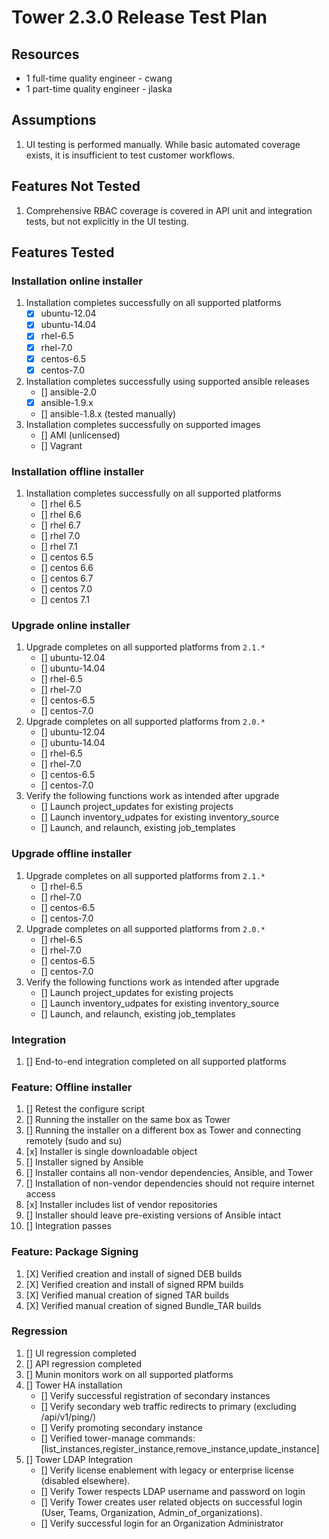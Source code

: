# Tower 2.3.0 Release Test Plan

## Resources
* 1 full-time quality engineer - cwang
* 1 part-time quality engineer - jlaska

## Assumptions
1. UI testing is performed manually.  While basic automated coverage exists, it is insufficient to test customer workflows.

## Features Not Tested
1. Comprehensive RBAC coverage is covered in API unit and integration tests, but not explicitly in the UI testing.

## Features Tested

### Installation online installer
1. Installation completes successfully on all supported platforms
    * [x] ubuntu-12.04
    * [x] ubuntu-14.04
    * [x] rhel-6.5
    * [x] rhel-7.0
    * [x] centos-6.5
    * [x] centos-7.0
1. Installation completes successfully using supported ansible releases
    * [] ansible-2.0
    * [x] ansible-1.9.x
    * [] ansible-1.8.x (tested manually)
1. Installation completes successfully on supported images
    * [] AMI (unlicensed)
    * [] Vagrant

### Installation offline installer
1. Installation completes successfully on all supported platforms
    * [] rhel 6.5
    * [] rhel 6.6
    * [] rhel 6.7
    * [] rhel 7.0
    * [] rhel 7.1 
    * [] centos 6.5
    * [] centos 6.6
    * [] centos 6.7
    * [] centos 7.0
    * [] centos 7.1

### Upgrade online installer
1. Upgrade completes on all supported platforms from `2.1.*`
    * [] ubuntu-12.04
    * [] ubuntu-14.04
    * [] rhel-6.5
    * [] rhel-7.0
    * [] centos-6.5
    * [] centos-7.0
1. Upgrade completes on all supported platforms from `2.0.*`
    * [] ubuntu-12.04
    * [] ubuntu-14.04
    * [] rhel-6.5
    * [] rhel-7.0
    * [] centos-6.5
    * [] centos-7.0
1. Verify the following functions work as intended after upgrade
    * [] Launch project_updates for existing projects
    * [] Launch inventory_udpates for existing inventory_source
    * [] Launch, and relaunch, existing job_templates

### Upgrade offline installer
1. Upgrade completes on all supported platforms from `2.1.*`
    * [] rhel-6.5
    * [] rhel-7.0
    * [] centos-6.5
    * [] centos-7.0
1. Upgrade completes on all supported platforms from `2.0.*`
    * [] rhel-6.5
    * [] rhel-7.0
    * [] centos-6.5
    * [] centos-7.0
1. Verify the following functions work as intended after upgrade
    * [] Launch project_updates for existing projects
    * [] Launch inventory_udpates for existing inventory_source
    * [] Launch, and relaunch, existing job_templates

### Integration
1. [] End-to-end integration completed on all supported platforms

### Feature: Offline installer 
1. [] Retest the configure script
1. [] Running the installer on the same box as Tower
1. [] Running the installer on a different box as Tower and connecting remotely (sudo and su)
1. [x] Installer is single downloadable object
1. [] Installer signed by Ansible 
1. [] Installer contains all non-vendor dependencies, Ansible, and Tower
1. [] Installation of non-vendor dependencies should not require internet access
1. [x] Installer includes list of vendor repositories
1. [] Installer should leave pre-existing versions of Ansible intact 
1. [] Integration passes 

### Feature: Package Signing
1. [X] Verified creation and install of signed DEB builds
1. [X] Verified creation and install of signed RPM builds
1. [X] Verified manual creation of signed TAR builds
1. [X] Verified manual creation of signed Bundle_TAR builds

### Regression
1. [] UI regression completed
1. [] API regression completed
1. [] Munin monitors work on all supported platforms
1. [] Tower HA installation
    * [] Verify successful registration of secondary instances
    * [] Verify secondary web traffic redirects to primary (excluding /api/v1/ping/)
    * [] Verify promoting secondary instance
    * [] Verified tower-manage commands: [list_instances,register_instance,remove_instance,update_instance]
1. [] Tower LDAP Integration
    * [] Verify license enablement with legacy or enterprise license (disabled elsewhere).
    * [] Verify Tower respects LDAP username and password on login
    * [] Verify Tower creates user related objects on successful login (User, Teams, Organization, Admin_of_organizations).
    * [] Verify successful login for an Organization Administrator
